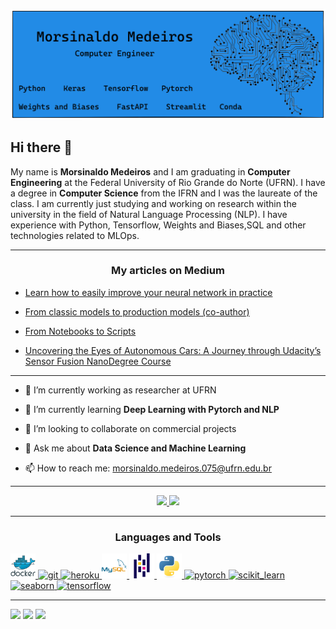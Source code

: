 ![Banner Image](./images/banner.png)

## Hi there 👋

My name is **Morsinaldo Medeiros** and I am graduating in **Computer Engineering** at the Federal University of Rio Grande do Norte (UFRN). I have a degree in **Computer Science** from the IFRN and I was the laureate of the class. I am currently just studying and working on research within the university in the field of Natural Language Processing (NLP). I have experience with Python, Tensorflow, Weights and Biases,SQL and other technologies related to MLOps.

---

<h3 align='center'>My articles on Medium</h3>

<!-- ARTICLES:START -->

- [Learn how to easily improve your neural network in practice](https://blog.devops.dev/learn-how-to-easily-improve-your-neural-network-in-practice-419e5402b4fa)

- [From classic models to production models (co-author)](https://medium.com/@alessandro.pereira.700/from-classic-models-to-production-models-8d4ab873ac4d)

- [From Notebooks to Scripts](https://medium.com/@morsinaldo.medeiros.075/from-notebooks-to-scripts-28332f3e93d9)

- [Uncovering the Eyes of Autonomous Cars: A Journey through Udacity’s Sensor Fusion NanoDegree Course](https://medium.com/@morsinaldo.medeiros.075/uncovering-the-eyes-of-autonomous-cars-a-journey-through-udacitys-sensor-fusion-nanodegree-course-edd66ae7b067) 

<!-- ARTICLES:END -->

---

- 🔭 I’m currently working as researcher at UFRN
- 🌱 I’m currently learning **Deep Learning with Pytorch and NLP**
- 👯 I’m looking to collaborate on commercial projects

- 💬 Ask me about **Data Science and Machine Learning**
- 📫 How to reach me: morsinaldo.medeiros.075@ufrn.edu.br

---
<div align="center">
  <a href="https://github.com/morsinaldo">
  <img height="180em" src="https://github-readme-stats.vercel.app/api?username=morsinaldo&show_icons=true&theme=github_dark&include_all_commits=true&count_private=true"/>
  <img height="180em" src="https://github-readme-stats.vercel.app/api/top-langs/?username=morsinaldo&layout=compact&langs_count=7&theme=github_dark"/></a>
</div>
    
---
<h3 align="center">Languages and Tools</h3>

<p align="left"> <a href="https://www.docker.com/" target="_blank" rel="noreferrer"> <img src="https://raw.githubusercontent.com/devicons/devicon/master/icons/docker/docker-original-wordmark.svg" alt="docker" width="40" height="40"/> </a> <a href="https://git-scm.com/" target="_blank" rel="noreferrer"> <img src="https://www.vectorlogo.zone/logos/git-scm/git-scm-icon.svg" alt="git" width="40" height="40"/> </a> <a href="https://heroku.com" target="_blank" rel="noreferrer"> <img src="https://www.vectorlogo.zone/logos/heroku/heroku-icon.svg" alt="heroku" width="40" height="40"/> </a> <a href="https://www.mysql.com/" target="_blank" rel="noreferrer"> <img src="https://raw.githubusercontent.com/devicons/devicon/master/icons/mysql/mysql-original-wordmark.svg" alt="mysql" width="40" height="40"/> </a> <a href="https://pandas.pydata.org/" target="_blank" rel="noreferrer"> <img src="https://raw.githubusercontent.com/devicons/devicon/2ae2a900d2f041da66e950e4d48052658d850630/icons/pandas/pandas-original.svg" alt="pandas" width="40" height="40"/> </a> <a href="https://www.python.org" target="_blank" rel="noreferrer"> <img src="https://raw.githubusercontent.com/devicons/devicon/master/icons/python/python-original.svg" alt="python" width="40" height="40"/> </a> <a href="https://pytorch.org/" target="_blank" rel="noreferrer"> <img src="https://www.vectorlogo.zone/logos/pytorch/pytorch-icon.svg" alt="pytorch" width="40" height="40"/> </a> <a href="https://scikit-learn.org/" target="_blank" rel="noreferrer"> <img src="https://upload.wikimedia.org/wikipedia/commons/0/05/Scikit_learn_logo_small.svg" alt="scikit_learn" width="40" height="40"/> </a> <a href="https://seaborn.pydata.org/" target="_blank" rel="noreferrer"> <img src="https://seaborn.pydata.org/_images/logo-mark-lightbg.svg" alt="seaborn" width="40" height="40"/> </a> <a href="https://www.tensorflow.org" target="_blank" rel="noreferrer"> <img src="https://www.vectorlogo.zone/logos/tensorflow/tensorflow-icon.svg" alt="tensorflow" width="40" height="40"/> </a> </p>

  
---

<div> 
  <a href="https://www.youtube.com/channel/UCQq-17lol2aQ8i_CATLYPPw" target="_blank"><img src="https://img.shields.io/badge/YouTube-FF0000?style=for-the-badge&logo=youtube&logoColor=white" target="_blank"></a>
  <a href="https://instagram.com/morsinaldo" target="_blank"><img src="https://img.shields.io/badge/-Instagram-%23E4405F?style=for-the-badge&logo=instagram&logoColor=white" target="_blank"></a>
  <a href="https://www.linkedin.com/in/morsinaldo-de-azevedo-medeiros-288053105/" target="_blank"><img src="https://img.shields.io/badge/-LinkedIn-%230077B5?style=for-the-badge&logo=linkedin&logoColor=white" target="_blank"></a> 
</div>
